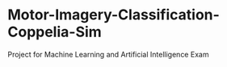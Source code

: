 # Motor-Imagery-Classification-Coppelia-Sim
 Project for Machine Learning and Artificial Intelligence Exam 
